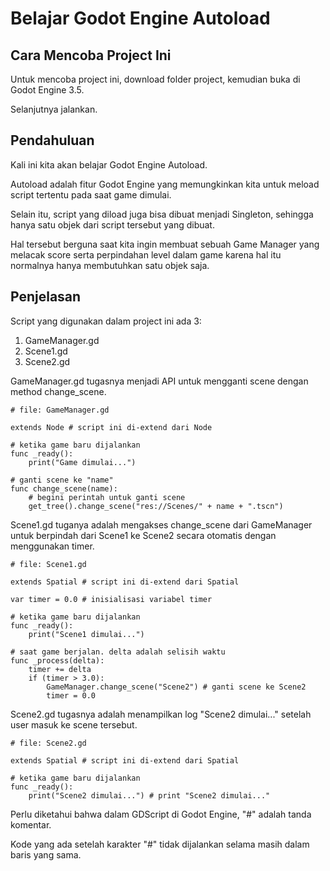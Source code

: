 # Belajar Godot Engine Autoload

## Cara Mencoba Project Ini

Untuk mencoba project ini, download folder project, kemudian buka di Godot Engine 3.5.

Selanjutnya jalankan.

## Pendahuluan

Kali ini kita akan belajar Godot Engine Autoload.

Autoload adalah fitur Godot Engine yang memungkinkan kita untuk meload script tertentu pada saat game dimulai.

Selain itu, script yang diload juga bisa dibuat menjadi Singleton, sehingga hanya satu objek dari script tersebut yang dibuat.

Hal tersebut berguna saat kita ingin membuat sebuah Game Manager yang melacak score serta perpindahan level dalam game karena hal itu normalnya hanya membutuhkan satu objek saja.

## Penjelasan

Script yang digunakan dalam project ini ada 3:

1. GameManager.gd
2. Scene1.gd
3. Scene2.gd

GameManager.gd tugasnya menjadi API untuk mengganti scene dengan method change_scene.

```
# file: GameManager.gd

extends Node # script ini di-extend dari Node

# ketika game baru dijalankan
func _ready():
    print("Game dimulai...")

# ganti scene ke "name"
func change_scene(name):
    # begini perintah untuk ganti scene
    get_tree().change_scene("res://Scenes/" + name + ".tscn")
```

Scene1.gd tuganya adalah mengakses change_scene dari GameManager untuk berpindah dari Scene1 ke Scene2 secara otomatis dengan menggunakan timer.

```
# file: Scene1.gd

extends Spatial # script ini di-extend dari Spatial

var timer = 0.0 # inisialisasi variabel timer

# ketika game baru dijalankan
func _ready():
    print("Scene1 dimulai...")

# saat game berjalan. delta adalah selisih waktu
func _process(delta):
    timer += delta
    if (timer > 3.0):
        GameManager.change_scene("Scene2") # ganti scene ke Scene2
        timer = 0.0
```

Scene2.gd tugasnya adalah menampilkan log "Scene2 dimulai..." setelah user masuk ke scene tersebut.

```
# file: Scene2.gd

extends Spatial # script ini di-extend dari Spatial

# ketika game baru dijalankan
func _ready():
    print("Scene2 dimulai...") # print "Scene2 dimulai..."
```

Perlu diketahui bahwa dalam GDScript di Godot Engine, "#" adalah tanda komentar.

Kode yang ada setelah karakter "#" tidak dijalankan selama masih dalam baris yang sama.
